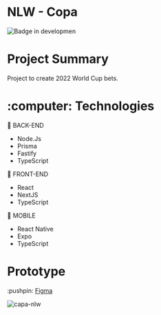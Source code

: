 # NLW - Copa

![Badge in developmen](http://img.shields.io/static/v1?label=STATUS&message=IN%20DEVELOPMENT&color=GREEN&style=for-the-badge)

<h1>Project Summary</h1>
<p>Project to create 2022 World Cup bets.</p>

<h1>:computer: Technologies</h1>

:round_pushpin: BACK-END
- Node.Js
- Prisma
- Fastify
- TypeScript

:round_pushpin: FRONT-END
- React
- NextJS
- TypeScript

:iphone: MOBILE
- React Native 
- Expo
- TypeScript

<h1>Prototype</h1>
:pushpin: <a href="https://www.figma.com/community/file/1169028343875283461">Figma</a>

![capa-nlw](https://user-images.githubusercontent.com/20993374/199374042-c1ee8ae9-e707-4705-8327-01719f6fdf7f.png)

